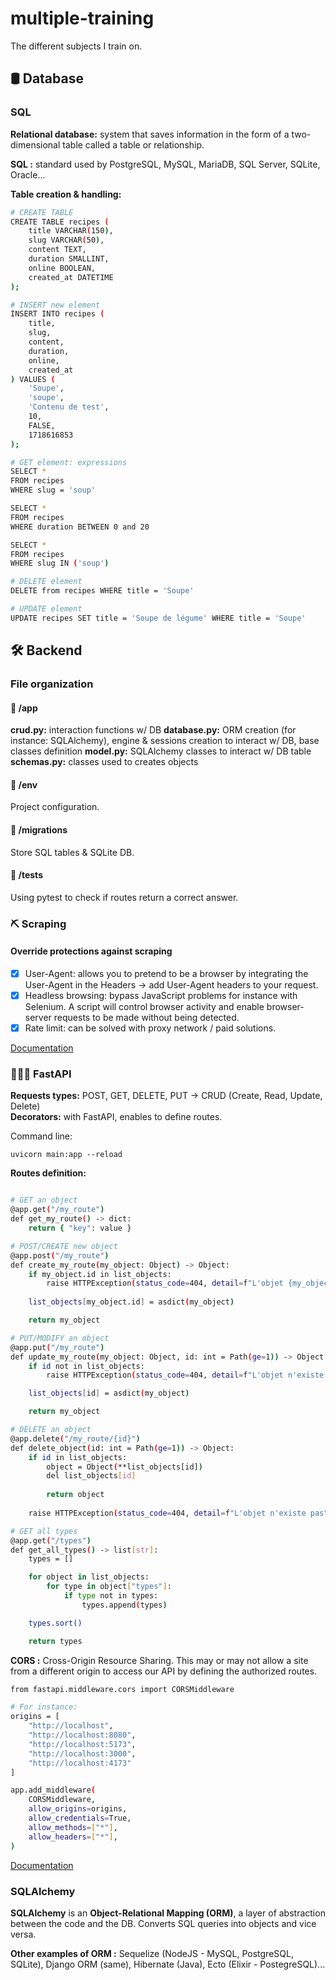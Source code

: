 # multiple-training

The different subjects I train on.

## 🛢 Database

### SQL

__Relational database:__ system that saves information in the form of a two-dimensional table called a table or relationship.

__SQL :__ standard used by PostgreSQL, MySQL, MariaDB, SQL Server, SQLite, Oracle...

__Table creation & handling:__
```bash
# CREATE TABLE
CREATE TABLE recipes (
    title VARCHAR(150),
    slug VARCHAR(50),
    content TEXT,
    duration SMALLINT,
    online BOOLEAN,
    created_at DATETIME
);

# INSERT new element
INSERT INTO recipes (
    title, 
    slug, 
    content, 
    duration, 
    online, 
    created_at
) VALUES (
    'Soupe',
    'soupe',
    'Contenu de test',
    10,
    FALSE,
    1718616853
);

# GET element: expressions
SELECT * 
FROM recipes
WHERE slug = 'soup'

SELECT * 
FROM recipes
WHERE duration BETWEEN 0 and 20

SELECT * 
FROM recipes
WHERE slug IN ('soup')

# DELETE element
DELETE from recipes WHERE title = 'Soupe'

# UPDATE element
UPDATE recipes SET title = 'Soupe de légume' WHERE title = 'Soupe'
```

## 🛠️ Backend

### File organization

#### 📁 /app

__crud.py:__ interaction functions w/ DB
__database.py:__ ORM creation (for instance: SQLAlchemy), engine & sessions creation to interact w/ DB, base classes definition
__model.py:__ SQLAlchemy classes to interact w/ DB table
__schemas.py:__ classes used to creates objects

#### 📁 /env

Project configuration.

#### 📁 /migrations

Store SQL tables & SQLite DB.

#### 📁 /tests

Using pytest to check if routes return a correct answer.

### ⛏️ Scraping

#### Override protections against scraping

- [x] User-Agent: allows you to pretend to be a browser by integrating the User-Agent in the Headers -> add User-Agent headers to your request.
- [x] Headless browsing: bypass JavaScript problems for instance with Selenium. A script will control browser activity and enable browser-server requests to be made without being detected.
- [x] Rate limit: can be solved with proxy network / paid solutions.

[Documentation](https://www.youtube.com/watch?v=HCV6nEACQo4&t=151s)

### 🏃🏻‍♀️ FastAPI

__Requests types:__ POST, GET, DELETE, PUT -> CRUD (Create, Read, Update, Delete)<br/>
__Decorators:__ with FastAPI, enables to define routes.

Command line:
```
uvicorn main:app --reload
```

__Routes definition:__
```bash

# GET an object
@app.get("/my_route")
def get_my_route() -> dict:
    return { "key": value }

# POST/CREATE new object
@app.post("/my_route")
def create_my_route(my_object: Object) -> Object:
    if my_object.id in list_objects:
        raise HTTPException(status_code=404, detail=f"L'objet {my_object.id} existe déjà")
    
    list_objects[my_object.id] = asdict(my_object)

    return my_object

# PUT/MODIFY an object
@app.put("/my_route")
def update_my_route(my_object: Object, id: int = Path(ge=1)) -> Object:
    if id not in list_objects:
        raise HTTPException(status_code=404, detail=f"L'objet n'existe pas")

    list_objects[id] = asdict(my_object)

    return my_object

# DELETE an object
@app.delete("/my_route/{id}")
def delete_object(id: int = Path(ge=1)) -> Object:
    if id in list_objects:
        object = Object(**list_objects[id])
        del list_objects[id]
        
        return object
    
    raise HTTPException(status_code=404, detail=f"L'objet n'existe pas")

# GET all types
@app.get("/types")
def get_all_types() -> list[str]:
    types = []

    for object in list_objects:
        for type in object["types"]:
            if type not in types:
                types.append(types)

    types.sort()

    return types
```

__CORS :__ Cross-Origin Resource Sharing. This may or may not allow a site from a different origin to access our API by defining the authorized routes.

```bash
from fastapi.middleware.cors import CORSMiddleware

# For instance:
origins = [
    "http://localhost",
    "http://localhost:8080",
    "http://localhost:5173",
    "http://localhost:3000",
    "http://localhost:4173"
]

app.add_middleware(
    CORSMiddleware,
    allow_origins=origins,
    allow_credentials=True,
    allow_methods=["*"],
    allow_headers=["*"],
)
```

[Documentation](https://www.youtube.com/watch?v=0-yncL0bqZs)

### SQLAlchemy

__SQLAlchemy__ is an __Object-Relational Mapping (ORM)__, a layer of abstraction between the code and the DB. Converts SQL queries into objects and vice versa.

__Other examples of ORM :__ Sequelize (NodeJS - MySQL, PostgreSQL, SQLite), Django ORM (same), Hibernate (Java), Ecto (Elixir - PostegreSQL)...